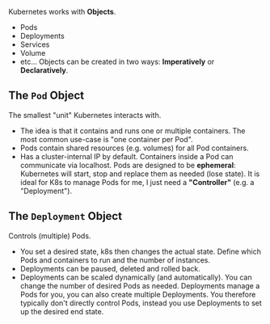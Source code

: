 Kubernetes works with **Objects**.
- Pods
- Deployments
- Services
- Volume
- etc...
Objects can be created in two ways: **Imperatively** or **Declaratively**.

## The `Pod` Object

The smallest "unit" Kubernetes interacts with.
- The idea is that it contains and runs one or multiple containers. The most common use-case is "one container per Pod".
- Pods contain shared resources (e.g. volumes) for all Pod containers.
- Has a cluster-internal IP by default. Containers inside a Pod can communicate via localhost.
Pods are designed to be **ephemeral**: Kubernetes will start, stop and replace them as needed (lose state).
It is ideal for K8s to manage Pods for me, I just need a **"Controller"** (e.g. a "Deployment").

## The `Deployment` Object

Controls (multiple) Pods.
- You set a desired state, k8s then changes the actual state. Define which Pods and containers to run and the number of instances.
- Deployments can be paused, deleted and rolled back.
- Deployments can be scaled dynamically (and automatically). You can change the number of desired Pods as needed.
Deployments manage a Pods for you, you can also create multiple Deployments.
You therefore typically don't directly control Pods, instead you use Deployments to set up the desired end state.
